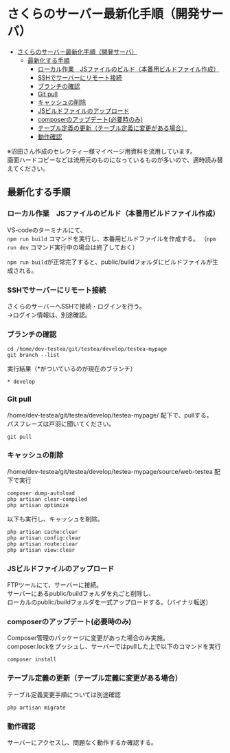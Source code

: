 # さくらのサーバー最新化手順（開発サーバ）
<!-- TOC -->

- [さくらのサーバー最新化手順（開発サーバ）](#さくらのサーバー最新化手順（開発サーバ）)
  - [最新化する手順](#最新化する手順)
    - [ローカル作業　JSファイルのビルド（本番用ビルドファイル作成）](#ローカル作業jsファイルのビルド本番用ビルドファイル作成)
    - [SSHでサーバーにリモート接続](#sshでサーバーにリモート接続)
    - [ブランチの確認](#ブランチの確認)
    - [Git pull](#git-pull)
    - [キャッシュの削除](#キャッシュの削除)
    - [JSビルドファイルのアップロード](#jsビルドファイルのアップロード)
    - [composerのアップデート(必要時のみ)](#composerのアップデート必要時のみ)
    - [テーブル定義の更新（テーブル定義に変更がある場合）](#テーブル定義の更新テーブル定義に変更がある場合)
    - [動作確認](#動作確認)

<!-- /TOC -->

※沼田さん作成のセレクティー様マイページ用資料を流用しています。  
画面ハードコピーなどは流用元のものになっているものが多いので、適時読み替えてください。  

## 最新化する手順

### ローカル作業　JSファイルのビルド（本番用ビルドファイル作成）

VS-codeのターミナルにて、  
`npm run build` コマンドを実行し、本番用ビルドファイルを作成する。
（`npm run dev` コマンド実行中の場合は終了しておく）

`npm run build`が正常完了すると、public/buildフォルダにビルドファイルが生成される。

### SSHでサーバーにリモート接続

さくらのサーバーへSSHで接続・ログインを行う。  
→ログイン情報は、別途確認。

### ブランチの確認
```
cd /home/dev-testea/git/testea/develop/testea-mypage
git branch --list
```
実行結果（*がついているのが現在のブランチ）  
```
* develop
```


### Git pull

/home/dev-testea/git/testea/develop/testea-mypage/ 配下で、pullする。  
パスフレーズは戸羽に聞いてください。  

```
git pull
```

### キャッシュの削除

/home/dev-testea/git/testea/develop/testea-mypage/source/web-testea 配下で実行  
```
composer dump-autoload
php artisan clear-compiled
php artisan optimize
```

以下も実行し、キャッシュを削除。

```
php artisan cache:clear
php artisan config:clear
php artisan route:clear
php artisan view:clear
```

### JSビルドファイルのアップロード

FTPツールにて、サーバーに接続。  
サーバーにあるpublic/buildフォルダを丸ごと削除し、  
ローカルのpublic/buildフォルダを一式アップロードする。（バイナリ転送）  


### composerのアップデート(必要時のみ)

Composer管理のパッケージに変更があった場合のみ実施。  
composer.lockをプッシュし、サーバーではpullした上で以下のコマンドを実行

```
composer install
```

### テーブル定義の更新（テーブル定義に変更がある場合）

テーブル定義変更手順については別途確認

```
php artisan migrate
```

### 動作確認

サーバーにアクセスし、問題なく動作するか確認する。


